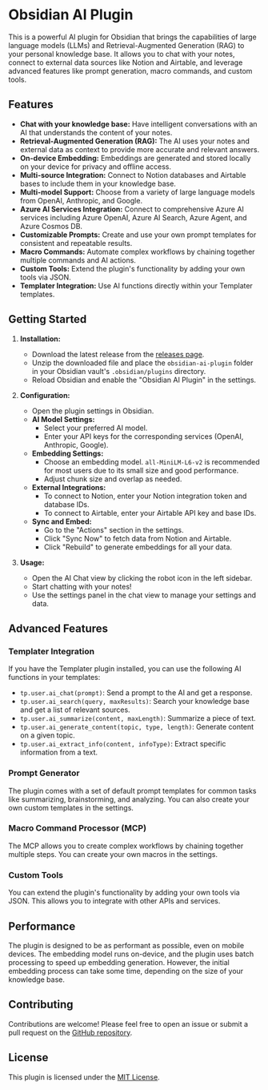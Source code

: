 # Obsidian AI Plugin

This is a powerful AI plugin for Obsidian that brings the capabilities of large language models (LLMs) and Retrieval-Augmented Generation (RAG) to your personal knowledge base. It allows you to chat with your notes, connect to external data sources like Notion and Airtable, and leverage advanced features like prompt generation, macro commands, and custom tools.

## Features

- **Chat with your knowledge base:** Have intelligent conversations with an AI that understands the content of your notes.
- **Retrieval-Augmented Generation (RAG):** The AI uses your notes and external data as context to provide more accurate and relevant answers.
- **On-device Embedding:** Embeddings are generated and stored locally on your device for privacy and offline access.
- **Multi-source Integration:** Connect to Notion databases and Airtable bases to include them in your knowledge base.
- **Multi-model Support:** Choose from a variety of large language models from OpenAI, Anthropic, and Google.
- **Azure AI Services Integration:** Connect to comprehensive Azure AI services including Azure OpenAI, Azure AI Search, Azure Agent, and Azure Cosmos DB.
- **Customizable Prompts:** Create and use your own prompt templates for consistent and repeatable results.
- **Macro Commands:** Automate complex workflows by chaining together multiple commands and AI actions.
- **Custom Tools:** Extend the plugin's functionality by adding your own tools via JSON.
- **Templater Integration:** Use AI functions directly within your Templater templates.

## Getting Started

1. **Installation:**
   - Download the latest release from the [releases page](https://github.com/your-username/obsidian-ai-plugin/releases).
   - Unzip the downloaded file and place the `obsidian-ai-plugin` folder in your Obsidian vault's `.obsidian/plugins` directory.
   - Reload Obsidian and enable the "Obsidian AI Plugin" in the settings.

2. **Configuration:**
   - Open the plugin settings in Obsidian.
   - **AI Model Settings:**
     - Select your preferred AI model.
     - Enter your API keys for the corresponding services (OpenAI, Anthropic, Google).
   - **Embedding Settings:**
     - Choose an embedding model. `all-MiniLM-L6-v2` is recommended for most users due to its small size and good performance.
     - Adjust chunk size and overlap as needed.
   - **External Integrations:**
     - To connect to Notion, enter your Notion integration token and database IDs.
     - To connect to Airtable, enter your Airtable API key and base IDs.
   - **Sync and Embed:**
     - Go to the "Actions" section in the settings.
     - Click "Sync Now" to fetch data from Notion and Airtable.
     - Click "Rebuild" to generate embeddings for all your data.

3. **Usage:**
   - Open the AI Chat view by clicking the robot icon in the left sidebar.
   - Start chatting with your notes!
   - Use the settings panel in the chat view to manage your settings and data.

## Advanced Features

### Templater Integration

If you have the Templater plugin installed, you can use the following AI functions in your templates:

- `tp.user.ai_chat(prompt)`: Send a prompt to the AI and get a response.
- `tp.user.ai_search(query, maxResults)`: Search your knowledge base and get a list of relevant sources.
- `tp.user.ai_summarize(content, maxLength)`: Summarize a piece of text.
- `tp.user.ai_generate_content(topic, type, length)`: Generate content on a given topic.
- `tp.user.ai_extract_info(content, infoType)`: Extract specific information from a text.

### Prompt Generator

The plugin comes with a set of default prompt templates for common tasks like summarizing, brainstorming, and analyzing. You can also create your own custom templates in the settings.

### Macro Command Processor (MCP)

The MCP allows you to create complex workflows by chaining together multiple steps. You can create your own macros in the settings.

### Custom Tools

You can extend the plugin's functionality by adding your own tools via JSON. This allows you to integrate with other APIs and services.

## Performance

The plugin is designed to be as performant as possible, even on mobile devices. The embedding model runs on-device, and the plugin uses batch processing to speed up embedding generation. However, the initial embedding process can take some time, depending on the size of your knowledge base.

## Contributing

Contributions are welcome! Please feel free to open an issue or submit a pull request on the [GitHub repository](https://github.com/your-username/obsidian-ai-plugin).

## License

This plugin is licensed under the [MIT License](LICENSE).


